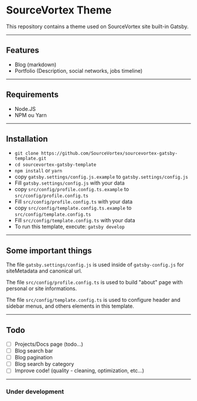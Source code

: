 # SourceVortex Theme

This repository contains a theme used on SourceVortex site built-in Gatsby.

---

## Features

- Blog (markdown)
- Portfolio (Description, social networks, jobs timeline)

---

## Requirements

- Node.JS
- NPM ou Yarn

---

## Installation

- `git clone https://github.com/SourceVortex/sourcevortex-gatsby-template.git`
- `cd sourcevortex-gatsby-template`
- `npm install` or `yarn`
- copy `gatsby.settings/config.js.example` to `gatsby.settings/config.js`
- Fill `gatsby.settings/config.js` with your data
- copy `src/config/profile.config.ts.example` to `src/config/profile.config.ts`
- Fill `src/config/profile.config.ts` with your data
- copy `src/config/template.config.ts.example` to `src/config/template.config.ts`
- Fill `src/config/template.config.ts` with your data
- To run this template, execute: `gatsby develop`

---

## Some important things

The file `gatsby.settings/config.js` is used inside of `gatsby-config.js` for siteMetadata and canonical url.

The file `src/config/profile.config.ts` is used to build "about" page with personal or site informations.

The file `src/config/template.config.ts` is used to configure header and sidebar menus, and others elements in this template.

---

## Todo

- [ ] Projects/Docs page (todo...)
- [ ] Blog search bar
- [ ] Blog pagination
- [ ] Blog search by category
- [ ] Improve code! (quality - cleaning, optimization, etc...)

---

### Under development

